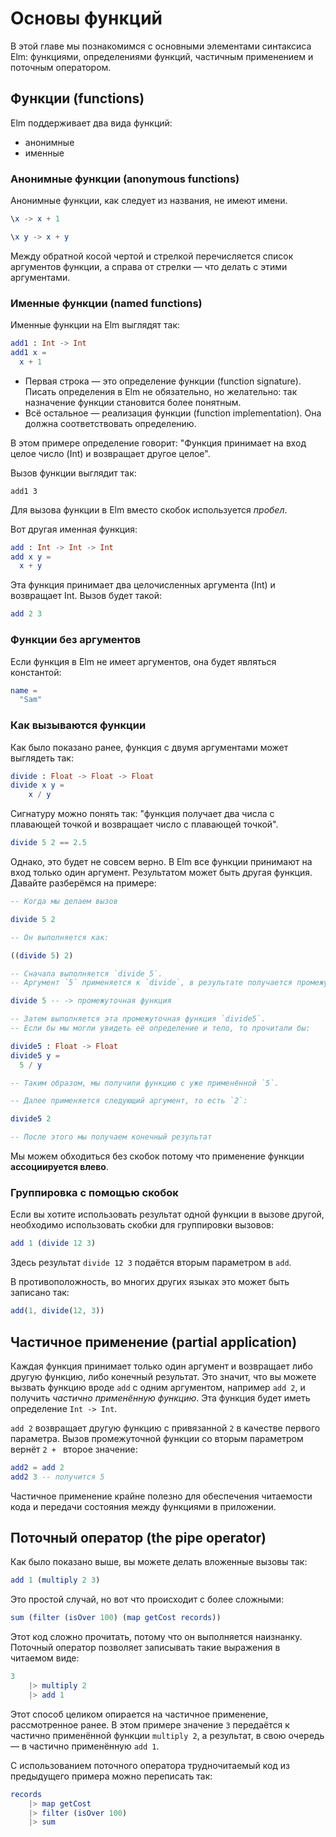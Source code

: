 # Основы функций

В этой главе мы познакомимся с основными элементами синтаксиса Elm: функциями, определениями функций, частичным применением и поточным оператором.

## Функции (functions)

Elm поддерживает два вида функций:

- анонимные
- именные

### Анонимные функции (anonymous functions)

Анонимные функции, как следует из названия, не имеют имени.

```elm
\x -> x + 1

\x y -> x + y
```

Между обратной косой чертой и стрелкой перечисляется список аргументов функции, а справа от стрелки — что делать с этими аргументами.

### Именные функции (named functions)

Именные функции на Elm выглядят так:

```elm
add1 : Int -> Int
add1 x =
  x + 1
```

- Первая строка — это определение функции (function signature). Писать определения в Elm не обязательно, но желательно: так назначение функции становится более понятным.
- Всё остальное — реализация функции (function implementation). Она должна соответствовать определению.

В этом примере определение говорит: "Функция принимает на вход целое число (Int) и возвращает другое целое".

Вызов функции выглядит так:

```
add1 3
```

Для вызова функции в Elm вместо скобок используется *пробел*.

Вот другая именная функция:

```elm
add : Int -> Int -> Int
add x y =
  x + y
```

Эта функция принимает два целочисленных аргумента (Int) и возвращает Int. Вызов будет такой:

```elm
add 2 3
```

### Функции без аргументов

Если функция в Elm не имеет аргументов, она будет являться константой:

```elm
name =
  "Sam"
```

### Как вызываются функции

Как было показано ранее, функция с двумя аргументами может выглядеть так:

```elm
divide : Float -> Float -> Float
divide x y =
    x / y
```

Сигнатуру можно понять так: "функция получает два числа с плавающей точкой и возвращает число с плавающей точкой".

```elm
divide 5 2 == 2.5
```

Однако, это будет не совсем верно. В Elm все функции принимают на вход только один аргумент. Результатом может быть другая функция.
Давайте разберёмся на примере:

```elm
-- Когда мы делаем вызов

divide 5 2

-- Он выполняется как:

((divide 5) 2)

-- Сначала выполняется `divide 5`.
-- Аргумент `5` применяется к `divide`, в результате получается промежуточная функция.

divide 5 -- -> промежуточная функция

-- Затем выполняется эта промежуточная функция `divide5`.
-- Если бы мы могли увидеть её определение и тело, то прочитали бы:

divide5 : Float -> Float
divide5 y =
  5 / y

-- Таким образом, мы получили функцию с уже применённой `5`.

-- Далее применяется следующий аргумент, то есть `2`:

divide5 2

-- После этого мы получаем конечный результат
```

Мы можем обходиться без скобок потому что применение функции **ассоциируется влево**.

### Группировка с помощью скобок

Если вы хотите использовать результат одной функции в вызове другой, необходимо использовать скобки для группировки вызовов:

```elm
add 1 (divide 12 3)
```

Здесь результат `divide 12 3` подаётся вторым параметром в `add`.

В противоположность, во многих других языках это может быть записано так:

```js
add(1, divide(12, 3))
```

## Частичное применение (partial application)

Каждая функция принимает только один аргумент и возвращает либо другую функцию, либо конечный результат.
Это значит, что вы можете вызвать функцию вроде `add` с одним аргументом, например `add 2`, и получить *частично применённую функцию*.
Эта функция будет иметь определение `Int -> Int`.

`add 2` возвращает другую функцию с привязанной `2` в качестве первого параметра. Вызов промежуточной функции со вторым параметром вернёт `2 + ` второе значение:

```elm
add2 = add 2
add2 3 -- получится 5
```

Частичное применение крайне полезно для обеспечения читаемости кода и передачи состояния между функциями в приложении.

## Поточный оператор (the pipe operator)

Как было показано выше, вы можете делать вложенные вызовы так:

```elm
add 1 (multiply 2 3)
```

Это простой случай, но вот что происходит с более сложными:

```elm
sum (filter (isOver 100) (map getCost records))
```

Этот код сложно прочитать, потому что он выполняется наизнанку. Поточный оператор позволяет записывать такие выражения в читаемом виде:

```elm
3
    |> multiply 2
    |> add 1
```

Этот способ целиком опирается на частичное применение, рассмотренное ранее. В этом примере значение `3` передаётся к частично применённой функции `multiply 2`, а результат, в свою очередь — в частично применённую `add 1`.

С использованием поточного оператора трудночитаемый код из предыдущего примера можно переписать так:

```elm
records
    |> map getCost
    |> filter (isOver 100)
    |> sum
```
